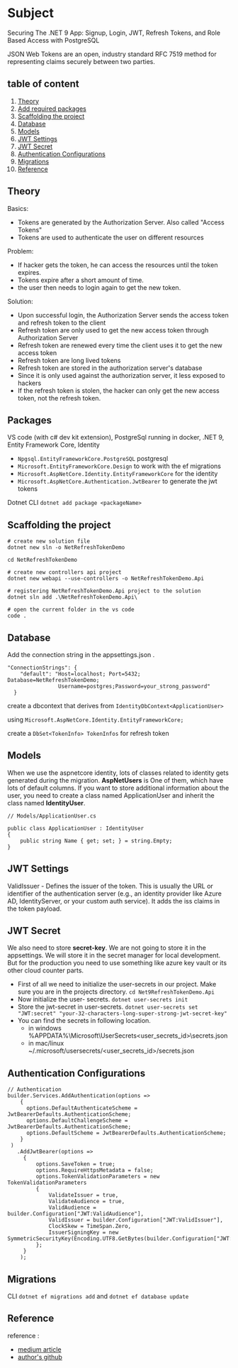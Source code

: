 # Subject

Securing The .NET 9 App: Signup, Login, JWT, Refresh Tokens, and Role Based Access with PostgreSQL

JSON Web Tokens are an open, industry standard RFC 7519 method for representing claims securely between two parties.

## table of content
1) [Theory](#theory)
1) [Add required packages](#packages)
2) [Scaffolding the project](#scaffolding-the-project)
3) [Database](#database)
3) [Models](#models)
3) [JWT Settings](#jwt-settings)
3) [JWT Secret](#jwt-secret)
3) [Authentication Configurations](#authentication-configurations)
7) [Migrations](#migrations)
9) [Reference](#reference)

## Theory

Basics:
- Tokens are generated by the Authorization Server. Also called "Access Tokens"
- Tokens are used to authenticate the user on different resources

Problem: 
- If hacker gets the token, he can access the resources until the token expires.
- Tokens expire after a short amount of time.
- the user then needs to login again to get the new token.

Solution:
- Upon successful login, the Authorization Server sends the access token and refresh token to the client
- Refresh token are only used to get the new access token through Authorization Server
- Refresh token are renewed every time the client uses it to get the new access token
- Refresh token are long lived tokens
- Refresh token are stored in the authorization server's database
- Since it is only used against the authorization server, it less exposed to hackers
- If the refresh token is stolen, the hacker can only get the new access token, not the refresh token.

## Packages
VS code (with c# dev kit extension),
PostgreSql running in docker,
.NET 9,
Entity Framework Core,
Identity

- `Npgsql.EntityFrameworkCore.PostgreSQL` postgresql
- `Microsoft.EntityFrameworkCore.Design` to work with the ef migrations
- `Microsoft.AspNetCore.Identity.EntityFrameworkCore` for the identity
- `Microsoft.AspNetCore.Authentication.JwtBearer` to generate the jwt tokens

Dotnet CLI `dotnet add package <packageName>`

## Scaffolding the project

```
# create new solution file
dotnet new sln -o NetRefreshTokenDemo

cd NetRefreshTokenDemo

# create new controllers api project
dotnet new webapi --use-controllers -o NetRefreshTokenDemo.Api

# registering NetRefreshTokenDemo.Api project to the solution
dotnet sln add .\NetRefreshTokenDemo.Api\

# open the current folder in the vs code
code .
```

## Database

Add the connection string in the appsettings.json .
```
"ConnectionStrings": {
    "default": "Host=localhost; Port=5432; Database=NetRefreshTokenDemo;
                Username=postgres;Password=your_strong_password"
  }
```

create a dbcontext that derives from `IdentityDbContext<ApplicationUser>`

using `Microsoft.AspNetCore.Identity.EntityFrameworkCore;`

create a `DbSet<TokenInfo> TokenInfos` for refresh token

## Models

When we use the aspnetcore identity, lots of classes related to identity gets generated during the migration. __AspNetUsers__ is One of them, which have lots of default columns. If you want to store additional information about the user, you need to create a class named ApplicationUser and inherit the class named __IdentityUser__.

```
// Models/ApplicationUser.cs

public class ApplicationUser : IdentityUser
{
    public string Name { get; set; } = string.Empty;
}
```

## JWT Settings

ValidIssuer - 
Defines the issuer of the token. This is usually the URL or identifier of the authentication server (e.g., an identity provider like Azure AD, IdentityServer, or your custom auth service). It adds the iss claims in the token payload.

## JWT Secret

We also need to store __secret-key__. We are not going to store it in the appsettings. We will store it in the secret manager for local development. But for the production you need to use something like azure key vault or its other cloud counter parts.

- First of all we need to initialize the user-secrets in our project. Make sure you are in the projects directory.
`cd Net9RefreshTokenDemo.Api`
- Now initialize the user- secrets.
`dotnet user-secrets init`
- Store the jwt-secret in user-secrets.
`dotnet user-secrets set "JWT:secret" "your-32-characters-long-super-strong-jwt-secret-key"`
- You can find the secrets in following location.
    - in windows
%APPDATA%\Microsoft\UserSecrets\<user_secrets_id>\secrets.json
    - in mac/linux
~/.microsoft/usersecrets/<user_secrets_id>/secrets.json

## Authentication Configurations
```
// Authentication
builder.Services.AddAuthentication(options =>
    {
      options.DefaultAuthenticateScheme = JwtBearerDefaults.AuthenticationScheme;
      options.DefaultChallengeScheme = JwtBearerDefaults.AuthenticationScheme;
      options.DefaultScheme = JwtBearerDefaults.AuthenticationScheme;
    }
 )
   .AddJwtBearer(options =>
     {
         options.SaveToken = true;
         options.RequireHttpsMetadata = false;
         options.TokenValidationParameters = new TokenValidationParameters
         {
             ValidateIssuer = true,
             ValidateAudience = true,
             ValidAudience = builder.Configuration["JWT:ValidAudience"],
             ValidIssuer = builder.Configuration["JWT:ValidIssuer"],
             ClockSkew = TimeSpan.Zero,
             IssuerSigningKey = new SymmetricSecurityKey(Encoding.UTF8.GetBytes(builder.Configuration["JWT:secret"]))
         };
     }
    );
```

## Migrations

CLI `dotnet ef migrations add` and  `dotnet ef database update`

## Reference

reference : 
- [medium article](https://medium.com/codex/securing-the-net-9-app-signup-login-jwt-refresh-tokens-and-role-based-access-with-postgresql-43df24fd0ba2)
- [author's github](https://github.com/rd003/NetRefreshTokenDemo)
